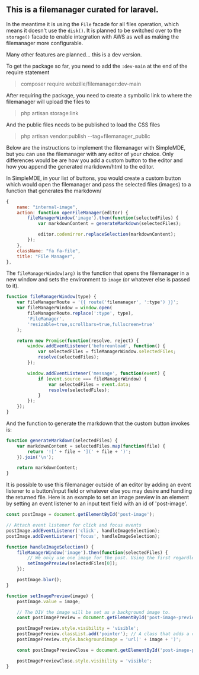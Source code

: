 ## This is a filemanager curated for laravel.

In the meantime it is using the `File` facade for all files operation, which means it doesn't use the `disk()`.
It is planned to be switched over to the `storage()` facade to enable integration with AWS as well as making the
filemanager more configurable.

Many other features are planned... this is a dev version.

To get the package so far, you need to add the `:dev-main` at the end of the require statement

> composer require webzille/filemanager:dev-main

After requiring the package, you need to create a symbolic link to where the filemanager will upload the files to

> php artisan storage:link

And the public files needs to be published to load the CSS files

> php artisan vendor:publish --tag=filemanager_public

Below are the instructions to implement the filemanager with SimpleMDE, but you can use the filemanager with any
editor of your choice. Only differences would be are how you add a custom button to the editor and how you append
the generated markdown/html to the editor.

In SimpleMDE, in your list of buttons, you would create a custom button which would open the filemanager and pass
the selected files (images) to a function that generates the markdown/

```javascript
{
    name: "internal-image",
    action: function openFileManager(editor) {
        fileManagerWindow('image').then(function(selectedFiles) {
            var markdownContent = generateMarkdown(selectedFiles);

            editor.codemirror.replaceSelection(markdownContent);
        });
    },
    className: "fa fa-file",
    title: "File Manager",
},
```

The `fileManagerWindow(arg)` is the function that opens the filemanager in a new window and sets the environment
to `image` (or whatever else is passed to it).

```javascript
function fileManagerWindow(type) {
    var fileManagerRoute = '{{ route('filemanager', ':type') }}';
    var fileManagerWindow = window.open(
        fileManagerRoute.replace(':type', type),
        'FileManager',
        'resizable=true,scrollbars=true,fullscreen=true'
    );

    return new Promise(function(resolve, reject) {
        window.addEventListener('beforeunload', function() {
            var selectedFiles = fileManagerWindow.selectedFiles;
            resolve(selectedFiles);
        });

        window.addEventListener('message', function(event) {
            if (event.source === fileManagerWindow) {
                var selectedFiles = event.data;
                resolve(selectedFiles);
            }
        });
    });
}
```

And the function to generate the markdown that the custom button invokes is:

```javascript
function generateMarkdown(selectedFiles) {
    var markdownContent = selectedFiles.map(function(file) {
        return '![' + file + '](' + file + ')';
    }).join('\n');

    return markdownContent;
}
```

It is possible to use this filemanager outside of an editor by adding an event listener to a button/input field
or whatever else you may desire and handling the returned file. Here is an example to set an image preview in an
element by setting an event listener to an input text field with an id of 'post-image'.

```javascript
const postImage = document.getElementById('post-image');

// Attach event listener for click and focus events
postImage.addEventListener('click', handleImageSelection);
postImage.addEventListener('focus', handleImageSelection);

function handleImageSelection() {
    fileManagerWindow('image').then(function(selectedFiles) {
        // We only use one image for the post. Using the first regardless of how many images returned.
        setImagePreview(selectedFiles[0]);
    });

    postImage.blur();
}

function setImagePreview(image) {
    postImage.value = image;

    // The DIV the image will be set as a background image to.
    const postImagePreview = document.getElementById('post-image-preview');

    postImagePreview.style.visibility = 'visible';
    postImagePreview.classList.add('pointer'); // A class that adds a cursor: pointer; effect on hover
    postImagePreview.style.backgroundImage = 'url(' + image + ')';

    const postImagePreviewClose = document.getElementById('post-image-preview-close');

    postImagePreviewClose.style.visibility = 'visible';
}
```
